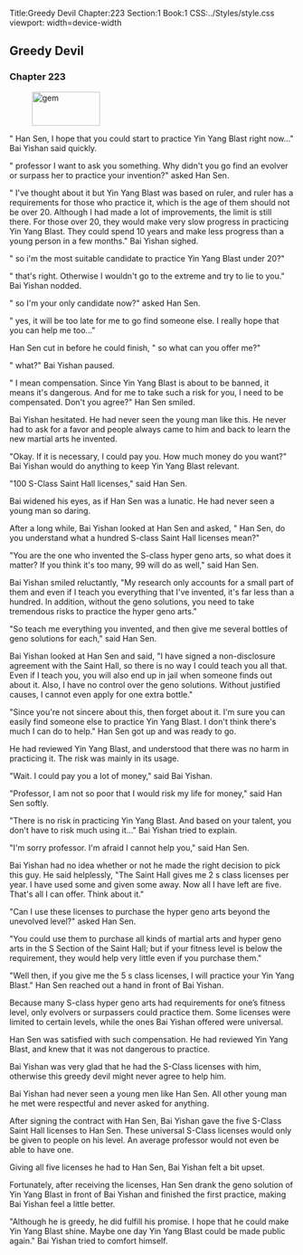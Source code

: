 Title:Greedy Devil 
Chapter:223 
Section:1 
Book:1 
CSS:../Styles/style.css 
viewport: width=device-width
  
## Greedy Devil
### Chapter 223 
<figure>
	<img src="../Images/gem.gif" alt="gem" id="gem" width="120" height="60" />
</figure>
  

  
  " Han Sen, I hope that you could start to practice Yin Yang Blast right now..." Bai Yishan said quickly.

" professor I want to ask you something. Why didn't you go find an evolver or surpass her to practice your invention?" asked Han Sen.

" I've thought about it but Yin Yang Blast was based on ruler, and ruler has a requirements for those who practice it, which is the age of them should not be over 20. Although I had made a lot of improvements, the limit is still there. For those over 20, they would make very slow progress in practicing Yin Yang Blast. They could spend 10 years and make less progress than a young person in a few months." Bai Yishan sighed.

" so i'm the most suitable candidate to practice Yin Yang Blast under 20?"

" that's right. Otherwise I wouldn't go to the extreme and try to lie to you." Bai Yishan nodded.

" so I'm your only candidate now?" asked Han Sen.

" yes, it will be too late for me to go find someone else. I really hope that you can help me too..."

Han Sen cut in before he could finish, " so what can you offer me?"

" what?" Bai Yishan paused.

" I mean compensation. Since Yin Yang Blast is about to be banned, it means it's dangerous. And for me to take such a risk for you, I need to be compensated. Don't you agree?" Han Sen smiled.

Bai Yishan hesitated. He had never seen the young man like this. He never had to ask for a favor and people always came to him and back to learn the new martial arts he invented.

"Okay. If it is necessary, I could pay you. How much money do you want?" Bai Yishan would do anything to keep Yin Yang Blast relevant.

"100 S-Class Saint Hall licenses," said Han Sen.

Bai widened his eyes, as if Han Sen was a lunatic. He had never seen a young man so daring.

After a long while, Bai Yishan looked at Han Sen and asked, " Han Sen, do you understand what a hundred S-class Saint Hall licenses mean?"

"You are the one who invented the S-class hyper geno arts, so what does it matter? If you think it's too many, 99 will do as well," said Han Sen.

Bai Yishan smiled reluctantly, "My research only accounts for a small part of them and even if I teach you everything that I've invented, it's far less than a hundred. In addition, without the geno solutions, you need to take tremendous risks to practice the hyper geno arts."

"So teach me everything you invented, and then give me several bottles of geno solutions for each," said Han Sen.

Bai Yishan looked at Han Sen and said, "I have signed a non-disclosure agreement with the Saint Hall, so there is no way I could teach you all that. Even if I teach you, you will also end up in jail when someone finds out about it. Also, I have no control over the geno solutions. Without justified causes, I cannot even apply for one extra bottle."

"Since you're not sincere about this, then forget about it. I'm sure you can easily find someone else to practice Yin Yang Blast. I don't think there's much I can do to help." Han Sen got up and was ready to go.

He had reviewed Yin Yang Blast, and understood that there was no harm in practicing it. The risk was mainly in its usage.

"Wait. I could pay you a lot of money," said Bai Yishan.

"Professor, I am not so poor that I would risk my life for money," said Han Sen softly.

"There is no risk in practicing Yin Yang Blast. And based on your talent, you don't have to risk much using it..." Bai Yishan tried to explain.

"I'm sorry professor. I'm afraid I cannot help you," said Han Sen.

Bai Yishan had no idea whether or not he made the right decision to pick this guy. He said helplessly, "The Saint Hall gives me 2 s class licenses per year. I have used some and given some away. Now all I have left are five. That's all I can offer. Think about it."

"Can I use these licenses to purchase the hyper geno arts beyond the unevolved level?" asked Han Sen.

"You could use them to purchase all kinds of martial arts and hyper geno arts in the S Section of the Saint Hall; but if your fitness level is below the requirement, they would help very little even if you purchase them."

"Well then, if you give me the 5 s class licenses, I will practice your Yin Yang Blast." Han Sen reached out a hand in front of Bai Yishan.

Because many S-class hyper geno arts had requirements for one’s fitness level, only evolvers or surpassers could practice them. Some licenses were limited to certain levels, while the ones Bai Yishan offered were universal.

Han Sen was satisfied with such compensation. He had reviewed Yin Yang Blast, and knew that it was not dangerous to practice.

Bai Yishan was very glad that he had the S-Class licenses with him, otherwise this greedy devil might never agree to help him.

Bai Yishan had never seen a young men like Han Sen. All other young man he met were respectful and never asked for anything.

After signing the contract with Han Sen, Bai Yishan gave the five S-Class Saint Hall licenses to Han Sen. These universal S-Class licenses would only be given to people on his level. An average professor would not even be able to have one.

Giving all five licenses he had to Han Sen, Bai Yishan felt a bit upset.

Fortunately, after receiving the licenses, Han Sen drank the geno solution of Yin Yang Blast in front of Bai Yishan and finished the first practice, making Bai Yishan feel a little better.

"Although he is greedy, he did fulfill his promise. I hope that he could make Yin Yang Blast shine. Maybe one day Yin Yang Blast could be made public again." Bai Yishan tried to comfort himself.
